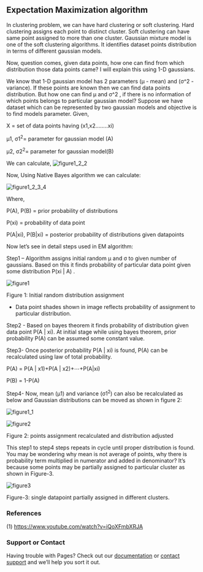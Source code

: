 ## Expectation Maximization algorithm

In clustering problem, we can have hard clustering or soft clustering. Hard clustering assigns each point to distinct cluster. Soft clustering can have same point assigned to more than one cluster.
Gaussian mixture model is one of the soft clustering algorithms. It identifies dataset points distribution in terms of different gaussian models.

Now, question comes, given data points, how one can find from which distribution those data points came?
I will explain this using 1-D gaussians.

We know that 1-D gaussian model has 2 parameters (µ - mean) and (σ^2 - variance). If these points are known then we can find data points distribution.
But how one can find µ and σ^2   , if there is no information of which points belongs to particular gaussian model?
Suppose we have dataset which can be represented by two gaussian models and objective is to find models parameter.
Given,

X = set of data points having (x1,x2……..xi)

µ1, σ1<sup>2</sup>= parameter for gaussian model (A)

µ2, σ2<sup>2</sup>= parameter for gaussian model(B)

We can calculate,
![figure1_2_2](https://github.com/a25/ml-explained.github.io/blob/gh-pages/images/figure_1_2_2.JPG?raw=true)

Now, Using Native Bayes algorithm we can calculate:

![figure1_2_3_4](https://github.com/a25/ml-explained.github.io/blob/gh-pages/images/figure_1_2_3_4.JPG?raw=true)

Where,

P(A), P(B) = prior probability of distributions

P(xi) = probability of data point

P(A|xi), P(B|xi) = posterior probability of distributions given datapoints

Now let’s see in detail steps used in EM algorithm:

Step1 – Algorithm assigns initial random µ and σ to given number of gaussians. 
Based on this it finds probability of particular data point given some distribution P(xi | A) .

![figure1](https://github.com/a25/ml-explained.github.io/blob/gh-pages/images/figure_1.JPG?raw=true)

Figure 1: Initial random distribution assignment

* Data point shades shown in image reflects probability of assignment to particular distribution.

Step2 - Based on bayes theorem it finds probability of distribution given data point P(A | xi).
At initial stage while using bayes theorem, prior probability P(A) can be assumed some constant value.

Step3- Once posterior probability P(A | xi) is found, P(A) can be recalculated using law of total probability.

P(A) = P(A | x1)+P(A | x2)+⋯+P(A|xi)

P(B) = 1-P(A)

Step4- Now, mean (µ1)  and variance (σ1<sup>2</sup>) can also be recalculated as below and Gaussian distributions can be moved as shown in figure 2:

![figure1_1](https://github.com/a25/ml-explained.github.io/blob/gh-pages/images/figure_1_1.JPG?raw=true)


![figure2](https://github.com/a25/ml-explained.github.io/blob/gh-pages/images/figure_2.JPG?raw=true)

Figure 2: points assignment recalculated and distribution adjusted

This step1 to step4 steps repeats in cycle until proper distribution is found.
You may be wondering why mean is not average of points, why there is probability term multiplied in numerator and added in denominator? It’s because some points may be partially assigned to particular cluster as shown in Figure-3.

![figure3](https://github.com/a25/ml-explained.github.io/blob/gh-pages/images/figure_3.JPG?raw=true)

Figure-3: single datapoint partially assigned in different clusters.

### References

(1) https://www.youtube.com/watch?v=iQoXFmbXRJA

### Support or Contact

Having trouble with Pages? Check out our [documentation](https://docs.github.com/categories/github-pages-basics/) or [contact support](https://support.github.com/contact) and we’ll help you sort it out.
